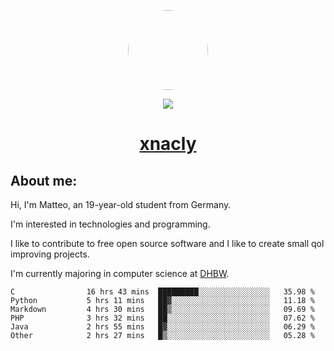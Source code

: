 <p align="center">
  <img style="border-radius: 100px" width="128" height="128" src="https://avatars.githubusercontent.com/u/47723417?v=4"/>
</p>
<p align="center">
  <img src="https://komarev.com/ghpvc/?username=xnacly&&style=flat-square"/>
</p>

<h1 align="center"><a href="https://xnacly.me/"> xnacly</a> </h1>

<h2> About me:</h2>

<p>Hi, I'm Matteo, an 19-year-old student from Germany. </p>
<p>I'm interested in technologies and programming.</p>
<p>I like to contribute to free open source software and I like to create small qol improving projects.</p>
<p>I'm currently majoring in computer science at <a href="https://www.dhbw.de/startseite">DHBW</a>.</p>

<!--START_SECTION:waka-->

```text
C                16 hrs 43 mins  █████████░░░░░░░░░░░░░░░░   35.98 %
Python           5 hrs 11 mins   ██▓░░░░░░░░░░░░░░░░░░░░░░   11.18 %
Markdown         4 hrs 30 mins   ██▒░░░░░░░░░░░░░░░░░░░░░░   09.69 %
PHP              3 hrs 32 mins   ██░░░░░░░░░░░░░░░░░░░░░░░   07.62 %
Java             2 hrs 55 mins   █▓░░░░░░░░░░░░░░░░░░░░░░░   06.29 %
Other            2 hrs 27 mins   █▒░░░░░░░░░░░░░░░░░░░░░░░   05.28 %
```

<!--END_SECTION:waka-->
